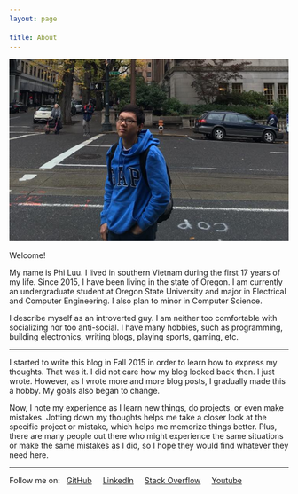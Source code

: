```yaml
---
layout: page

title: About
---
```


![phi-luu.jpg](/images/phi-luu.jpg)

Welcome!

My name is Phi Luu. I lived in southern Vietnam during the first 17 years of my life. Since 2015, I have been living in the state of Oregon. I am currently an undergraduate student at Oregon State University and major in Electrical and Computer Engineering. I also plan to minor in Computer Science.

I describe myself as an introverted guy. I am neither too comfortable with socializing nor too anti-social. I have many hobbies, such as programming, building electronics, writing blogs, playing sports, gaming, etc.

---

I started to write this blog in Fall 2015 in order to learn how to express my thoughts. That was it. I did not care how my blog looked back then. I just wrote. However, as I wrote more and more blog posts, I gradually made this a hobby. My goals also began to change.

Now, I note my experience as I learn new things, do projects, or even make mistakes. Jotting down my thoughts helps me take a closer look at the specific project or mistake, which helps me memorize things better. Plus, there are many people out there who might experience the same situations or make the same mistakes as I did, so I hope they would find whatever they need here.

---

Follow me on:&nbsp;
<i class="fa fa-github" aria-hidden="true"></i>&nbsp;[GitHub](https://github.com/philectron)&nbsp;&nbsp;&nbsp;
<i class="fa fa-linkedin" aria-hidden="true"></i>&nbsp;[LinkedIn](https://www.linkedin.com/in/luucamphi)&nbsp;&nbsp;&nbsp;
<i class="fa fa-stack-overflow" aria-hidden="true"></i>&nbsp;[Stack Overflow](https://stackoverflow.com/users/4048938/phil3c7r0n)&nbsp;&nbsp;&nbsp;
<i class="fa fa-youtube" aria-hidden="true"></i>&nbsp;[Youtube](https://www.youtube.com/channel/UCgaA7eSMwjmcKkJUDVGykmg)&nbsp;&nbsp;&nbsp;
